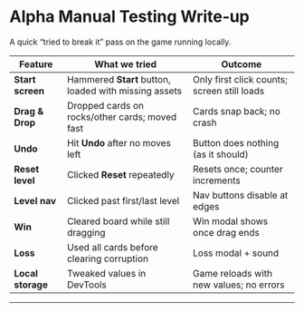 # Alpha Manual Testing Write‑up

A quick “tried to break it” pass on the game running locally.

| Feature | What we tried | Outcome |
|---------|---------------|---------|
| **Start screen** | Hammered **Start** button, loaded with missing assets | Only first click counts; screen still loads |
| **Drag & Drop** | Dropped cards on rocks/other cards; moved fast | Cards snap back; no crash |
| **Undo** | Hit **Undo** after no moves left | Button does nothing (as it should) |
| **Reset level** | Clicked **Reset** repeatedly | Resets once; counter increments |
| **Level nav** | Clicked past first/last level | Nav buttons disable at edges |
| **Win** | Cleared board while still dragging | Win modal shows once drag ends |
| **Loss** | Used all cards before clearing corruption | Loss modal + sound |
| **Local storage** | Tweaked values in DevTools | Game reloads with new values; no errors |

---
